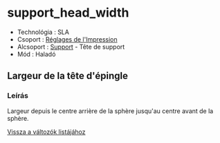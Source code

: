 # support\_head\_width

* Technológia : SLA
* Csoport : [Réglages de l'Impression](../sla_printer/sla_parameters.md)
* Alcsoport : [Support](../print_settings/print_settings.md#support) - Tête de support
* Mód : Haladó

## Largeur de la tête d'épingle

### Leírás

Largeur depuis le centre arrière de la sphère jusqu'au centre avant de la sphère.

[Vissza a változók listájához](variable_list.md)

